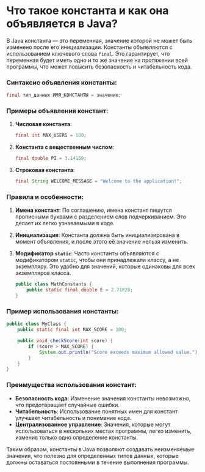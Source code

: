 # Что такое константа и как она объявляется в Java?

В Java константа — это переменная, значение которой не может быть изменено после его инициализации. Константы объявляются с использованием ключевого слова `final`. Это гарантирует, что переменная будет иметь одно и то же значение на протяжении всей программы, что может повысить безопасность и читабельность кода.

### Синтаксис объявления константы:

```java
final тип_данных ИМЯ_КОНСТАНТЫ = значение;
```

### Примеры объявления констант:

1. **Числовая константа**:
   ```java
   final int MAX_USERS = 100;
   ```

2. **Константа с вещественным числом**:
   ```java
   final double PI = 3.14159;
   ```

3. **Строковая константа**:
   ```java
   final String WELCOME_MESSAGE = "Welcome to the application!";
   ```

### Правила и особенности:

1. **Имена констант**: По соглашению, имена констант пишутся прописными буквами с разделением слов подчеркиванием. Это делает их легко узнаваемыми в коде.

2. **Инициализация**: Константа должна быть инициализирована в момент объявления, и после этого её значение нельзя изменить.

3. **Модификатор `static`**: Часто константы объявляются с модификатором `static`, чтобы они принадлежали классу, а не экземпляру. Это удобно для значений, которые одинаковы для всех экземпляров класса.

   ```java
   public class MathConstants {
       public static final double E = 2.71828;
   }
   ```

### Пример использования константы:

```java
public class MyClass {
    public static final int MAX_SCORE = 100;

    public void checkScore(int score) {
        if (score > MAX_SCORE) {
            System.out.println("Score exceeds maximum allowed value.");
        }
    }
}
```

### Преимущества использования констант:
- **Безопасность кода**: Изменение значения константы невозможно, что предотвращает случайные ошибки.
- **Читабельность**: Использование понятных имен для констант улучшает читабельность и понимание кода.
- **Централизованное управление**: Значения, которые могут использоваться в нескольких местах программы, легко изменить, изменив только одно определение константы.

Таким образом, константы в Java позволяют создавать неизменяемые значения, что полезно для определенных типов данных, которые должны оставаться постоянными в течение выполнения программы.